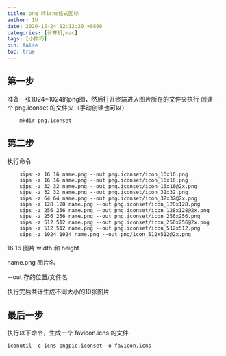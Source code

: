 ```yaml
---
title: png 转icns格式图标
author: IU
date: 2020-12-24 12:12:20 +0800
categories: [计算机,mac]
tags: [小技巧]
pin: false
toc: true
---
```


## 第一步

准备一张1024*1024的png图，然后打开终端进入图片所在的文件夹执行
创建一个 png.iconset 的文件夹（手动创建也可以）

```terminal
    mkdir png.iconset
```

## 第二步

执行命令

```terminal
    sips -z 16 16 name.png --out png.iconset/icon_16x16.png
    sips -z 16 16 name.png --out png.iconset/icon_16x16.png
    sips -z 32 32 name.png --out png.iconset/icon_16x16@2x.png
    sips -z 32 32 name.png --out png.iconset/icon_32x32.png
    sips -z 64 64 name.png --out png.iconset/icon_32x32@2x.png
    sips -z 128 128 name.png --out png.iconset/icon_128x128.png
    sips -z 256 256 name.png --out png.iconset/icon_128x128@2x.png
    sips -z 256 256 name.png --out png.iconset/icon_256x256.png
    sips -z 512 512 name.png --out png.iconset/icon_256x256@2x.png
    sips -z 512 512 name.png --out png.iconset/icon_512x512.png
    sips -z 1024 1024 name.png --out png/icon_512x512@2x.png
```

16 16 图片 width 和 height

name.png 图片名

--out 存的位置/文件名

执行完后共计生成不同大小的10张图片

## 最后一步

执行以下命令，生成一个 favicon.icns 的文件

```terminal
iconutil -c icns pngpic.iconset -o favicon.icns
```
